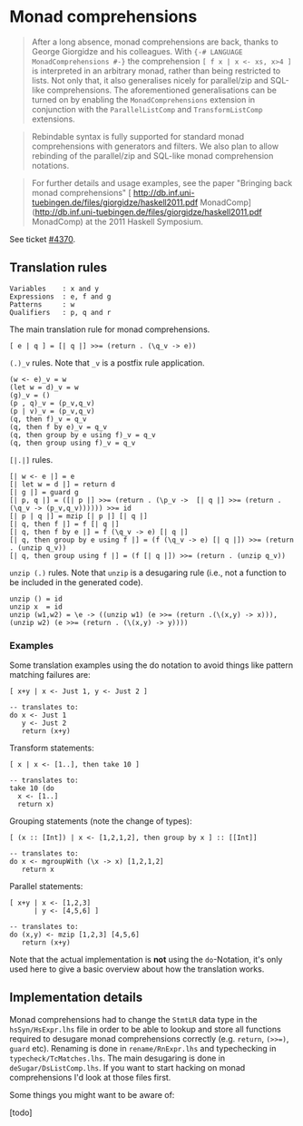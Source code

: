 # Monad comprehensions

>
> After a long absence, monad comprehensions are back, thanks to George Giorgidze and his colleagues.  With `{-# LANGUAGE MonadComprehensions #-}` the comprehension `[ f x | x <- xs, x>4 ]` is interpreted in an arbitrary monad, rather than being restricted to lists.  Not only that, it also generalises nicely for parallel/zip and SQL-like comprehensions. The aforementioned generalisations can be turned on by enabling the `MonadComprehensions` extension in conjunction with the `ParallelListComp` and `TransformListComp` extensions.

>
> Rebindable syntax is fully supported for standard monad comprehensions with generators and filters. We also plan to allow rebinding of the parallel/zip and SQL-like monad comprehension notations.

>
> For further details and usage examples, see the paper "Bringing back monad comprehensions" [ http://db.inf.uni-tuebingen.de/files/giorgidze/haskell2011.pdf MonadComp](http://db.inf.uni-tuebingen.de/files/giorgidze/haskell2011.pdf MonadComp) at the 2011 Haskell Symposium.


See ticket [\#4370](https://gitlab.haskell.org//ghc/ghc/issues/4370).

## Translation rules

```wiki
Variables    : x and y
Expressions  : e, f and g
Patterns     : w
Qualifiers   : p, q and r
```


The main translation rule for monad comprehensions.

```wiki
[ e | q ] = [| q |] >>= (return . (\q_v -> e))
```

`(.)_v` rules. Note that `_v` is a postfix rule application.

```wiki
(w <- e)_v = w
(let w = d)_v = w
(g)_v = ()
(p , q)_v = (p_v,q_v)
(p | v)_v = (p_v,q_v)
(q, then f)_v = q_v
(q, then f by e)_v = q_v
(q, then group by e using f)_v = q_v
(q, then group using f)_v = q_v
```

`[|.|]` rules.

```wiki
[| w <- e |] = e
[| let w = d |] = return d
[| g |] = guard g
[| p, q |] = ([| p |] >>= (return . (\p_v ->  [| q |] >>= (return . (\q_v -> (p_v,q_v)))))) >>= id
[| p | q |] = mzip [| p |] [| q |]
[| q, then f |] = f [| q |]
[| q, then f by e |] = f (\q_v -> e) [| q |]
[| q, then group by e using f |] = (f (\q_v -> e) [| q |]) >>= (return . (unzip q_v))
[| q, then group using f |] = (f [| q |]) >>= (return . (unzip q_v))
```

`unzip (.)` rules. Note that `unzip` is a desugaring rule (i.e., not a function to be included in the generated code).

```wiki
unzip () = id
unzip x  = id
unzip (w1,w2) = \e -> ((unzip w1) (e >>= (return .(\(x,y) -> x))), (unzip w2) (e >>= (return . (\(x,y) -> y))))
```

### Examples


Some translation examples using the do notation to avoid things like pattern matching failures are:

```wiki
[ x+y | x <- Just 1, y <- Just 2 ]

-- translates to:
do x <- Just 1
   y <- Just 2
   return (x+y)
```


Transform statements:

```wiki
[ x | x <- [1..], then take 10 ]

-- translates to:
take 10 (do
  x <- [1..]
  return x)
```


Grouping statements (note the change of types):

```wiki
[ (x :: [Int]) | x <- [1,2,1,2], then group by x ] :: [[Int]]

-- translates to:
do x <- mgroupWith (\x -> x) [1,2,1,2]
   return x
```


Parallel statements:

```wiki
[ x+y | x <- [1,2,3]
      | y <- [4,5,6] ]

-- translates to:
do (x,y) <- mzip [1,2,3] [4,5,6]
   return (x+y)
```


Note that the actual implementation is **not** using the `do`-Notation, it's only used here to give a basic overview about how the translation works.

## Implementation details


Monad comprehensions had to change the `StmtLR` data type in the `hsSyn/HsExpr.lhs` file in order to be able to lookup and store all functions required to desugare monad comprehensions correctly (e.g. `return`, `(>>=)`, `guard` etc). Renaming is done in `rename/RnExpr.lhs` and typechecking in `typecheck/TcMatches.lhs`. The main desugaring is done in `deSugar/DsListComp.lhs`. If you want to start hacking on monad comprehensions I'd look at those files first.


Some things you might want to be aware of:


\[todo\]
